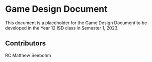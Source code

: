 # Game Design Document

This document is a placeholder for the Game Design Document to be developed in the Year 12 ISD class in Semester 1, 2023.

## Contributors
RC
Matthew Seebohm